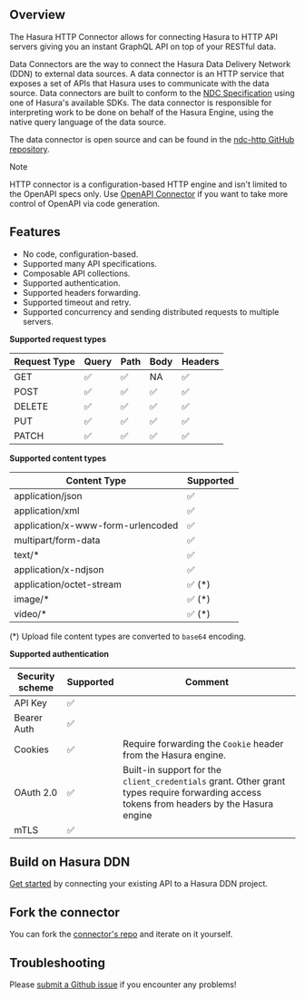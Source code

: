 ## Overview

The Hasura HTTP Connector allows for connecting Hasura to HTTP API servers giving you an instant GraphQL API on top of your RESTful data.

Data Connectors are the way to connect the Hasura Data Delivery Network (DDN) to external data sources. A data connector is an HTTP service that exposes a set of APIs that Hasura uses to communicate with the data source. Data connectors are built to conform to the [NDC Specification](https://hasura.github.io/ndc-spec/overview.html) using one of Hasura's available SDKs. The data connector is responsible for interpreting work to be done on behalf of the Hasura Engine, using the native query language of the data source.

The data connector is open source and can be found in the [ndc-http GitHub repository](https://github.com/hasura/ndc-http).

> [!NOTE]
> HTTP connector is a configuration-based HTTP engine and isn't limited to the OpenAPI specs only. Use [OpenAPI Connector](https://hasura.io/docs/3.0/connectors/external-apis/open-api) if you want to take more control of OpenAPI via code generation.

## Features

- No code, configuration-based.
- Supported many API specifications.
- Composable API collections.
- Supported authentication.
- Supported headers forwarding.
- Supported timeout and retry.
- Supported concurrency and sending distributed requests to multiple servers.

**Supported request types**

| Request Type | Query | Path | Body | Headers |
| ------------ | ----- | ---- | ---- | ------- |
| GET          | ✅    | ✅   | NA   | ✅      |
| POST         | ✅    | ✅   | ✅   | ✅      |
| DELETE       | ✅    | ✅   | ✅   | ✅      |
| PUT          | ✅    | ✅   | ✅   | ✅      |
| PATCH        | ✅    | ✅   | ✅   | ✅      |

**Supported content types**

| Content Type                      | Supported |
| --------------------------------- | --------- |
| application/json                  | ✅        |
| application/xml                   | ✅        |
| application/x-www-form-urlencoded | ✅        |
| multipart/form-data               | ✅        |
| text/\*                           | ✅        |
| application/x-ndjson              | ✅        |
| application/octet-stream          | ✅ (\*)   |
| image/\*                          | ✅ (\*)   |
| video/\*                          | ✅ (\*)   |

(\*) Upload file content types are converted to `base64` encoding.

**Supported authentication**

| Security scheme | Supported | Comment                                                                                                                                   |
| --------------- | --------- | ----------------------------------------------------------------------------------------------------------------------------------------- |
| API Key         | ✅        |                                                                                                                                           |
| Bearer Auth     | ✅        |                                                                                                                                           |
| Cookies         | ✅        | Require forwarding the `Cookie` header from the Hasura engine.                                                                            |
| OAuth 2.0       | ✅        | Built-in support for the `client_credentials` grant. Other grant types require forwarding access tokens from headers by the Hasura engine |
| mTLS            | ✅        |                                                                                                                                           |

## Build on Hasura DDN

[Get started](https://hasura.io/docs/3.0/how-to-build-with-ddn/with-http) by connecting your existing API to a Hasura DDN project.

## Fork the connector

You can fork the [connector's repo](https://github.com/hasura/ndc-http) and iterate on it yourself.

## Troubleshooting

Please [submit a Github issue](https://github.com/hasura/ndc-http/issues/new)
if you encounter any problems!
